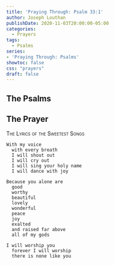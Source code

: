 ```yaml
---
title: 'Praying Through: Psalm 33:1'
author: Joseph Louthan
publishDate: 2020-11-03T20:00:00-05:00
categories:
  - Prayers
tags:
  - Psalms
series:
- 'Praying Through: Psalms'
showtoc: false
css: "prayers"
draft: false
---
```

## The Psalms



## The Prayer

<div style="font-variant: small-caps;">
The Lyrics of the Sweetest Songs
</div>

```text
With my voice
  with every breath
  I will shout out
  I will cry out
  I will sing your holy name
  I will dance with joy

Because you alone are
  good
  worthy
  beautiful
  lovely
  wonderful
  peace
  joy
  exalted
  and raised far above
  all of my gods

I will worship you
  forever I will worship
  there is none like you
```
